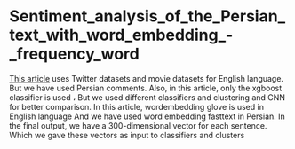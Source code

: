 # Sentiment_analysis_of_the_Persian_text_with_word_embedding_-_frequency_word
[This article](http://acta.uni-obuda.hu/Hayashi_Fujita_94.pdf) uses Twitter datasets and movie datasets for English language. But we have used Persian comments.
Also, in this article, only the xgboost classifier is used ، But we used different classifiers and clustering and CNN for better comparison.
In this article, wordembedding glove is used in English language And we have used word embedding fasttext in Persian.
In the final output, we have a 300-dimensional vector for each sentence. Which we gave these vectors as input to classifiers and clusters
